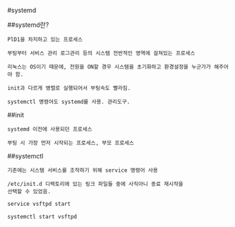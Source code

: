 #systemd

##systemd란?

    PlD1을 차지하고 있는 프로세스 
    
    부팅부터 서비스 관리 로그관리 등의 시스템 전반적인 영역에 걸쳐있는 프로세스 

    리눅스는 OS이기 때문에, 전원을 ON할 경우 시스템을 초기화하고 환경설정을 누군가가 해주어야 함. 

    init과 다르게 병렬로 실행되어서 부팅속도 빨라짐. 

    systemctl 명령어도 systemd를 사용. 관리도구.

##init 

    systemd 이전에 사용되던 프로세스

    부팅 시 가장 먼저 시작되는 프로세스, 부모 프로세스

##systemctl 

    기존에는 시스템 서비스를 조작하기 위해 service 명령어 사용

    /etc/init.d 디렉토리에 있는 링크 파일들 중에 사직아니 종료 재시작을 
    선택할 수 있었음. 

~~~sh 
service vsftpd start

systemctl start vsftpd
~~~

